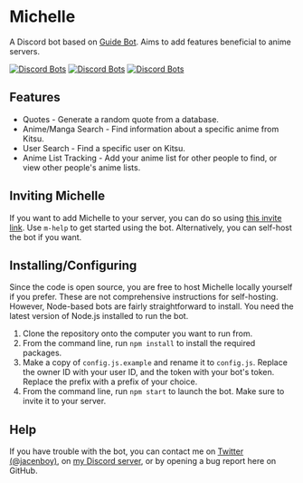 # Michelle
A Discord bot based on [Guide Bot](https://github.com/AnIdiotsGuide/guidebot). Aims to add features beneficial to anime servers.

[![Discord Bots](https://discordbots.org/api/widget/status/536935359775506444.svg)](https://discordbots.org/bot/536935359775506444) [![Discord Bots](https://discordbots.org/api/widget/lib/536935359775506444.svg?noavatar=true)](https://discordbots.org/bot/536935359775506444) [![Discord Bots](https://discordbots.org/api/widget/owner/536935359775506444.svg?noavatar=true)](https://discordbots.org/bot/536935359775506444)

## Features
* Quotes - Generate a random quote from a database.
* Anime/Manga Search - Find information about a specific anime from Kitsu.
* User Search - Find a specific user on Kitsu.
* Anime List Tracking - Add your anime list for other people to find, or view other people's anime lists.

## Inviting Michelle
If you want to add Michelle to your server, you can do so using [this invite link](https://discordapp.com/oauth2/authorize?client_id=536935359775506444&scope=bot&permissions=379968). Use `m-help` to get started using the bot. Alternatively, you can self-host the bot if you want.

## Installing/Configuring
Since the code is open source, you are free to host Michelle locally yourself if you prefer. These are not comprehensive instructions for self-hosting. However, Node-based bots are fairly straightforward to install. You need the latest version of Node.js installed to run the bot.

1. Clone the repository onto the computer you want to run from.
2. From the command line, run `npm install` to install the required packages.
3. Make a copy of `config.js.example` and rename it to `config.js`. Replace the owner ID with your user ID, and the token with your bot's token. Replace the prefix with a prefix of your choice.
4. From the command line, run `npm start` to launch the bot. Make sure to invite it to your server.

## Help
If you have trouble with the bot, you can contact me on [Twitter (@jacenboy)](https://twitter.com/jacenboy), on [my Discord server](https://discord.gg/6wgy6jE), or by opening a bug report here on GitHub.
